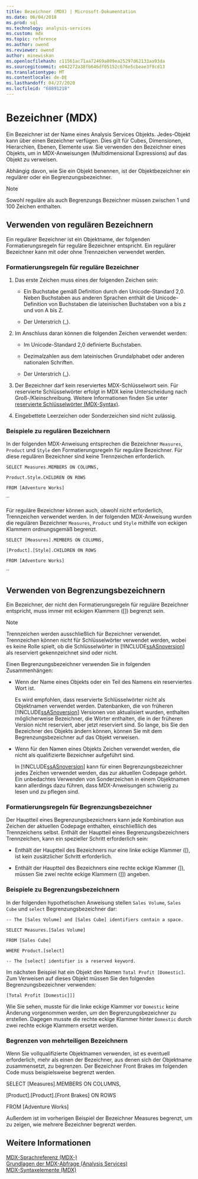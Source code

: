 ```yaml
---
title: Bezeichner (MDX) | Microsoft-Dokumentation
ms.date: 06/04/2018
ms.prod: sql
ms.technology: analysis-services
ms.custom: mdx
ms.topic: reference
ms.author: owend
ms.reviewer: owend
author: minewiskan
ms.openlocfilehash: c11561ac71aa72469a809ea25297d62133aa93da
ms.sourcegitcommit: e042272a38fb646df05152c676e5cbeae3f9cd13
ms.translationtype: MT
ms.contentlocale: de-DE
ms.lasthandoff: 04/27/2020
ms.locfileid: "68891218"
---
```

# <a name="identifiers-mdx"></a>Bezeichner (MDX)


  Ein Bezeichner ist der Name eines Analysis Services Objekts. Jedes-Objekt kann über einen Bezeichner verfügen. Dies gilt für Cubes, Dimensionen, Hierarchien, Ebenen, Elemente usw. Sie verwenden den Bezeichner eines Objekts, um in MDX-Anweisungen (Multidimensional Expressions) auf das Objekt zu verweisen.  
  
 Abhängig davon, wie Sie ein Objekt benennen, ist der Objektbezeichner ein regulärer oder ein Begrenzungsbezeichner.  
  
> [!NOTE]  
>  Sowohl reguläre als auch Begrenzungs Bezeichner müssen zwischen 1 und 100 Zeichen enthalten.  
  
## <a name="using-regular-identifiers"></a>Verwenden von regulären Bezeichnern  
 Ein regulärer Bezeichner ist ein Objektname, der folgenden Formatierungsregeln für reguläre Bezeichner entspricht. Ein regulärer Bezeichner kann mit oder ohne Trennzeichen verwendet werden.  
  
### <a name="formatting-rules-for-regular-identifiers"></a>Formatierungsregeln für reguläre Bezeichner  
  
1.  Das erste Zeichen muss eines der folgenden Zeichen sein:  
  
    -   Ein Buchstabe gemäß Definition durch den Unicode-Standard 2,0. Neben Buchstaben aus anderen Sprachen enthält die Unicode-Definition von Buchstaben die lateinischen Buchstaben von a bis z und von A bis Z.  
  
    -   Der Unterstrich (_).  
  
2.  Im Anschluss daran können die folgenden Zeichen verwendet werden:  
  
    -   Im Unicode-Standard 2,0 definierte Buchstaben.  
  
    -   Dezimalzahlen aus dem lateinischen Grundalphabet oder anderen nationalen Schriften.  
  
    -   Der Unterstrich (_).  
  
3.  Der Bezeichner darf kein reserviertes MDX-Schlüsselwort sein. Für reservierte Schlüsselwörter erfolgt in MDX keine Unterscheidung nach Groß-/Kleinschreibung. Weitere Informationen finden Sie unter [reservierte Schlüsselwörter &#40;MDX-Syntax&#41;](../mdx/reserved-keywords-mdx-syntax.md).  
  
4.  Eingebettete Leerzeichen oder Sonderzeichen sind nicht zulässig.  
  
### <a name="examples-of-regular-identifiers"></a>Beispiele zu regulären Bezeichnern  
 In der folgenden MDX-Anweisung entsprechen die Bezeichner `Measures`, `Product` und `Style` den Formatierungsregeln für reguläre Bezeichner. Für diese regulären Bezeichner sind keine Trennzeichen erforderlich.  
  
 `SELECT Measures.MEMBERS ON COLUMNS,`  
  
 `Product.Style.CHILDREN ON ROWS`  
  
 `FROM [Adventure Works]`  
  
 ``  
  
 Für reguläre Bezeichner können auch, obwohl nicht erforderlich, Trennzeichen verwendet werden. In der folgenden MDX-Anweisung wurden die regulären Bezeichner `Measures`, `Product` und `Style` mithilfe von eckigen Klammern ordnungsgemäß begrenzt.  
  
 `SELECT [Measures].MEMBERS ON COLUMNS,`  
  
 `[Product].[Style].CHILDREN ON ROWS`  
  
 `FROM [Adventure Works]`  
  
 ``  
  
## <a name="using-delimited-identifiers"></a>Verwenden von Begrenzungsbezeichnern  
 Ein Bezeichner, der nicht den Formatierungsregeln für reguläre Bezeichner entspricht, muss immer mit eckigen Klammern ([]) begrenzt sein.  
  
> [!NOTE]  
>  Trennzeichen werden ausschließlich für Bezeichner verwendet. Trennzeichen können nicht für Schlüsselwörter verwendet werden, wobei es keine Rolle spielt, ob die Schlüsselwörter in [!INCLUDE[ssASnoversion](../includes/ssasnoversion-md.md)] als reserviert gekennzeichnet sind oder nicht.  
  
 Einen Begrenzungsbezeichner verwenden Sie in folgenden Zusammenhängen:  
  
-   Wenn der Name eines Objekts oder ein Teil des Namens ein reserviertes Wort ist.  
  
     Es wird empfohlen, dass reservierte Schlüsselwörter nicht als Objektnamen verwendet werden. Datenbanken, die von früheren [!INCLUDE[ssASnoversion](../includes/ssasnoversion-md.md)] Versionen von aktualisiert wurden, enthalten möglicherweise Bezeichner, die Wörter enthalten, die in der früheren Version nicht reserviert, aber jetzt reserviert sind. So lange, bis Sie den Bezeichner des Objekts ändern können, können Sie mit dem Begrenzungsbezeichner auf das Objekt verweisen.  
  
-   Wenn für den Namen eines Objekts Zeichen verwendet werden, die nicht als qualifizierte Bezeichner aufgeführt sind.  
  
     In [!INCLUDE[ssASnoversion](../includes/ssasnoversion-md.md)] kann für einen Begrenzungsbezeichner jedes Zeichen verwendet werden, das zur aktuellen Codepage gehört. Ein unbedachtes Verwenden von Sonderzeichen in einem Objektnamen kann allerdings dazu führen, dass MDX-Anweisungen schwierig zu lesen und zu pflegen sind.  
  
### <a name="formatting-rules-for-delimited-identifiers"></a>Formatierungsregeln für Begrenzungsbezeichner  
 Der Hauptteil eines Begrenzungsbezeichners kann jede Kombination aus Zeichen der aktuellen Codepage enthalten, einschließlich des Trennzeichens selbst. Enthält der Hauptteil eines Begrenzungsbezeichners Trennzeichen, kann ein spezieller Schritt erforderlich sein:  
  
-   Enthält der Hauptteil des Bezeichners nur eine linke eckige Klammer ([), ist kein zusätzlicher Schritt erforderlich.  
  
-   Enthält der Hauptteil des Bezeichners eine rechte eckige Klammer (]), müssen Sie zwei rechte eckige Klammern (]]) angeben.  
  
### <a name="examples-of-delimited-identifiers"></a>Beispiele zu Begrenzungsbezeichnern  
 In der folgenden hypothetischen Anweisung stellen `Sales Volume`, `Sales Cube` und `select` Begrenzungsbezeichner dar:  
  
 `-- The [Sales Volume] and [Sales Cube] identifiers contain a space.`  
  
 `SELECT Measures.[Sales Volume]`  
  
 `FROM [Sales Cube]`  
  
 `WHERE Product.[select]`  
  
 `-- The [select] identifier is a reserved keyword.`  
  
 Im nächsten Beispiel hat ein Objekt den Namen `Total Profit [Domestic]`. Zum Verweisen auf dieses Objekt müssen Sie den folgenden Begrenzungsbezeichner verwenden:  
  
 `[Total Profit [Domestic]]]`  
  
 Wie Sie sehen, musste für die linke eckige Klammer vor `Domestic` keine Änderung vorgenommen werden, um den Begrenzungsbezeichner zu erstellen. Dagegen musste die rechte eckige Klammer hinter `Domestic` durch zwei rechte eckige Klammern ersetzt werden.  
  
### <a name="delimiting-identifiers-with-multiple-parts"></a>Begrenzen von mehrteiligen Bezeichnern  
 Wenn Sie vollqualifizierte Objektnamen verwenden, ist es eventuell erforderlich, mehr als einen der Bezeichner, aus denen sich der Objektname zusammensetzt, zu begrenzen. Der Bezeichner Front Brakes im folgenden Code muss beispielsweise begrenzt werden.  
  
 SELECT [Measures].MEMBERS ON COLUMNS,  
  
 [Product].[Product].[Front Brakes] ON ROWS  
  
 FROM [Adventure Works]  
  
 Außerdem ist im vorherigen Beispiel der Bezeichner Measures begrenzt, um zu zeigen, wie mehrere Bezeichner begrenzt werden.  
  
## <a name="see-also"></a>Weitere Informationen  
 [MDX-Sprachreferenz &#40;MDX-&#41;](../mdx/mdx-language-reference-mdx.md)   
 [Grundlagen der MDX-Abfrage &#40;Analysis Services&#41;](https://docs.microsoft.com/analysis-services/multidimensional-models/mdx/mdx-query-fundamentals-analysis-services)   
 [MDX-Syntaxelemente &#40;MDX&#41;](../mdx/mdx-syntax-elements-mdx.md)  
  
  
